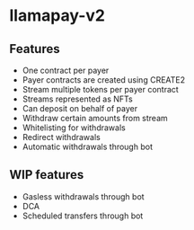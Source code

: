 # llamapay-v2

## Features

- One contract per payer
- Payer contracts are created using CREATE2
- Stream multiple tokens per payer contract
- Streams represented as NFTs
- Can deposit on behalf of payer
- Withdraw certain amounts from stream
- Whitelisting for withdrawals
- Redirect withdrawals 
- Automatic withdrawals through bot

## WIP features

- Gasless withdrawals through bot
- DCA
- Scheduled transfers through bot

